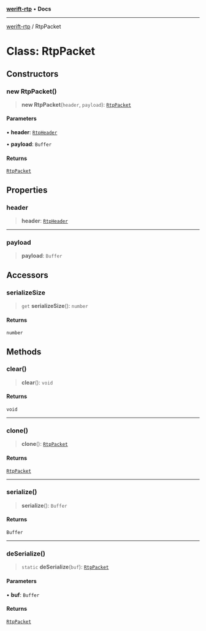 [**werift-rtp**](../README.md) • **Docs**

***

[werift-rtp](../globals.md) / RtpPacket

# Class: RtpPacket

## Constructors

### new RtpPacket()

> **new RtpPacket**(`header`, `payload`): [`RtpPacket`](RtpPacket.md)

#### Parameters

• **header**: [`RtpHeader`](RtpHeader.md)

• **payload**: `Buffer`

#### Returns

[`RtpPacket`](RtpPacket.md)

## Properties

### header

> **header**: [`RtpHeader`](RtpHeader.md)

***

### payload

> **payload**: `Buffer`

## Accessors

### serializeSize

> `get` **serializeSize**(): `number`

#### Returns

`number`

## Methods

### clear()

> **clear**(): `void`

#### Returns

`void`

***

### clone()

> **clone**(): [`RtpPacket`](RtpPacket.md)

#### Returns

[`RtpPacket`](RtpPacket.md)

***

### serialize()

> **serialize**(): `Buffer`

#### Returns

`Buffer`

***

### deSerialize()

> `static` **deSerialize**(`buf`): [`RtpPacket`](RtpPacket.md)

#### Parameters

• **buf**: `Buffer`

#### Returns

[`RtpPacket`](RtpPacket.md)
